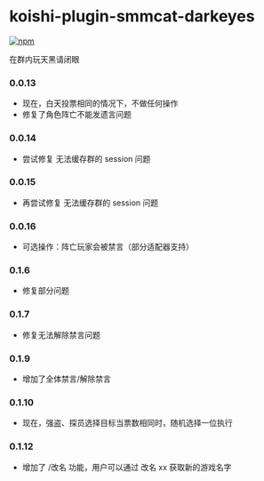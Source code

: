 # koishi-plugin-smmcat-darkeyes

[![npm](https://img.shields.io/npm/v/koishi-plugin-smmcat-darkeyes?style=flat-square)](https://www.npmjs.com/package/koishi-plugin-smmcat-darkeyes)

在群内玩天黑请闭眼

### 0.0.13

- 现在，白天投票相同的情况下，不做任何操作
- 修复了角色阵亡不能发遗言问题

### 0.0.14

- 尝试修复 无法缓存群的 session 问题

### 0.0.15

- 再尝试修复 无法缓存群的 session 问题

### 0.0.16

- 可选操作：阵亡玩家会被禁言（部分适配器支持）

### 0.1.6

- 修复部分问题

### 0.1.7

- 修复无法解除禁言问题

### 0.1.9

- 增加了全体禁言/解除禁言

### 0.1.10

- 现在，强盗、探员选择目标当票数相同时，随机选择一位执行

### 0.1.12

- 增加了 /改名 功能，用户可以通过 改名 xx 获取新的游戏名字